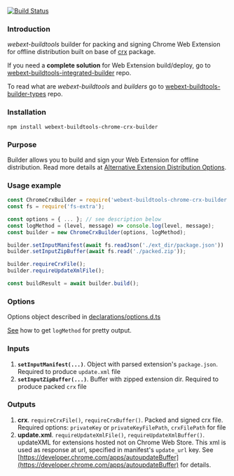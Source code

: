 [![Build Status](https://travis-ci.com/cardinalby/webext-buildtools-chrome-crx-builder.svg?branch=master)](https://travis-ci.com/cardinalby/webext-buildtools-chrome-crx-builder)

### Introduction
*webext-buildtools* builder for packing and signing Chrome Web Extension for offline distribution built 
on base of [crx](https://github.com/oncletom/crx) package.

If you need a **complete solution** for Web Extension build/deploy, go to 
[webext-buildtools-integrated-builder](https://github.com/cardinalby/webext-buildtools-integrated-builder) repo.  

To read what are *webext-buildtools* and *builders* go to 
[webext-buildtools-builder-types](https://github.com/cardinalby/webext-buildtools-builder-types) repo.

### Installation
`npm install webext-buildtools-chrome-crx-builder`

### Purpose
Builder allows you to build and sign your Web Extension for offline distribution. 
Read more details at [Alternative Extension Distribution Options](https://developer.chrome.com/apps/external_extensions).

### Usage example
```js
const ChromeCrxBuilder = require('webext-buildtools-chrome-crx-builder').default;
const fs = require('fs-extra');

const options = { ... }; // see description below
const logMethod = (level, message) => console.log(level, message);
const builder = new ChromeCrxBuilder(options, logMethod);

builder.setInputManifest(await fs.readJson('./ext_dir/package.json'))
builder.setInputZipBuffer(await fs.read('./packed.zip'));

builder.requireCrxFile();
builder.requireUpdateXmlFile();

const buildResult = await builder.build();
```

### Options
Options object described in [declarations/options.d.ts](declarations/options.d.ts)

[See](https://github.com/cardinalby/webext-buildtools-integrated-builder/blob/master/logMethod.md) how to get `logMethod` for pretty output.

### Inputs
1. **`setInputManifest(...)`**. Object with parsed extension's `package.json`. Required to produce `update.xml` file
2. **`setInputZipBuffer(...)`**. Buffer with zipped extension dir. Required to produce packed `crx` file

### Outputs
1. **crx**. `requireCrxFile()`, `requireCrxBuffer()`. Packed and signed crx file. 
    Required options: `privateKey` or `privateKeyFilePath`, `crxFilePath` for file
2. **update.xml**. `requireUpdateXmlFile()`, `requireUpdateXmlBuffer()`. 
    updateXML for extensions hosted not on Chrome Web Store. This xml is used as response 
    at url, specified in manifest's `update_url` key. 
    See [https://developer.chrome.com/apps/autoupdateBuffer](https://developer.chrome.com/apps/autoupdateBuffer) 
    for details.       